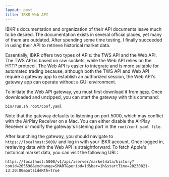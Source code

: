 ```yaml
---
layout: post
title: IBKR Web API
---
```

IBKR's documentation and organization of their API documents leave much to be desired. The documentation exists in several official places, yet many of them are outdated. After spending some time testing, I finally succeeded in using their API to retrieve historical market data.

Essentially, IBKR offers two types of APIs: the TWS API and the Web API. The TWS API is based on raw sockets, while the Web API relies on the HTTP protocol. The Web API is easier to integrate and is more suitable for automated trading because, although both the TWS API and Web API require a gateway app to establish an authorized session, the Web API's gateway app can operate without a GUI environment.

To initiate the Web API gateway, you must first download it from [here](https://ibkrcampus.com/ibkr-api-page/cpapi-v1/#start-step-two). Once downloaded and unzipped, you can start the gateway with this command:
```shell
bin/run.sh root/conf.yaml
```
Note that the gateway defaults to listening on port 5000, which may conflict with the AirPlay Receiver on a Mac. You can either disable the AirPlay Receiver or modify the gateway's listening port in the `root/conf.yaml file`.

After launching the gateway, you should navigate to `https://localhost:5000/` and log in with your IBKR account. Once logged in, retrieving data with the Web API is straightforward. To fetch Apple's historical market data, you can visit the following URL:
```shell
https://localhost:5000/v1/api/iserver/marketdata/history?conid=265598&exchange=SMART&period=1d&bar=1h&startTime=20230821-13:30:00&outsideRth=true
```


